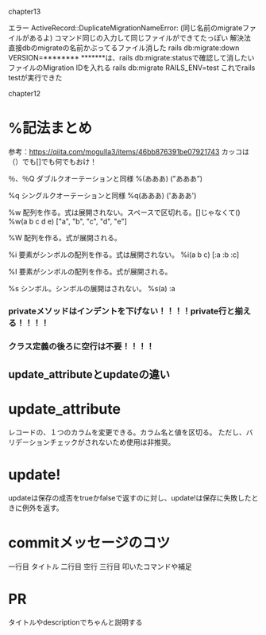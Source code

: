 chapter13

エラー
ActiveRecord::DuplicateMigrationNameError: 
(同じ名前のmigrateファイルがあるよ)
コマンド同じの入力して同じファイルができてたっぽい
解決法
直接dbのmigrateの名前かぶってるファイル消した
rails db:migrate:down VERSION=********
*******は、rails db:migrate:statusで確認して消したいファイルのMigration IDを入れる
rails db:migrate RAILS_ENV=test
これでrails testが実行できた

chapter12

# %記法まとめ

参考：https://qiita.com/mogulla3/items/46bb876391be07921743
カッコは（）でも[]でも何でもおけ！

％、％Q
ダブルクオーテーションと同様
%(あああ)
("あああ”)

%q
シングルクオーテーションと同様
%q(あああ)
('あああ')

%w
配列を作る。式は展開されない。スペースで区切れる。[]じゃなくて()
%w(a b c d e)
["a", "b", "c", "d", "e"]

%W
配列を作る。式が展開される。

%i
要素がシンボルの配列を作る。式は展開されない。
%i(a b c)
[:a :b :c]

%I
要素がシンボルの配列を作る。式が展開される。

%s
シンボル。シンボルの展開はされない。
%s(a)
:a

### privateメソッドはインデントを下げない！！！！private行と揃える！！！！
### クラス定義の後ろに空行は不要！！！！

## update_attributeとupdateの違い
# update_attribute
レコードの、１つのカラムを変更できる。カラム名と値を区切る。
ただし、バリデーションチェックがされないため使用は非推奨。
# update!
updateは保存の成否をtrueかfalseで返すのに対し、update!は保存に失敗したときに例外を返す。

# commitメッセージのコツ
一行目 タイトル
二行目 空行
三行目 叩いたコマンドや補足

# PR
タイトルやdescriptionでちゃんと説明する
